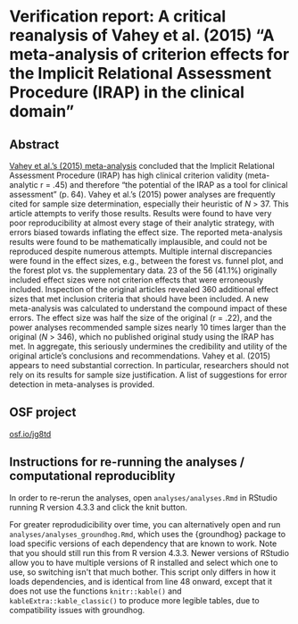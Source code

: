# Verification report: A critical reanalysis of Vahey et al. (2015) “A meta-analysis of criterion effects for the Implicit Relational Assessment Procedure (IRAP) in the clinical domain”



## Abstract

[Vahey et al.’s (2015) meta-analysis](https://doi.org/10.1016/j.jbtep.2015.01.004) concluded that the Implicit Relational Assessment Procedure (IRAP) has high clinical criterion validity (meta-analytic r = .45) and therefore “the potential of the IRAP as a tool for clinical assessment” (p. 64). Vahey et al.’s (2015) power analyses are frequently cited for sample size determination, especially their heuristic of *N* > 37. This article attempts to verify those results. Results were found to have very poor reproducibility at almost every stage of their analytic strategy, with errors biased towards inflating the effect size. The reported meta-analysis results were found to be mathematically implausible, and could not be reproduced despite numerous attempts. Multiple internal discrepancies were found in the effect sizes, e.g., between the forest vs. funnel plot, and the forest plot vs. the supplementary data. 23 of the 56 (41.1%) originally included effect sizes were not criterion effects that were erroneously included. Inspection of the original articles revealed 360 additional effect sizes that met inclusion criteria that should have been included. A new meta-analysis was calculated to understand the compound impact of these errors. The effect size was half the size of the original (r = .22), and the power analyses recommended sample sizes nearly 10 times larger than the original (*N* > 346), which no published original study using the IRAP has met. In aggregate, this seriously undermines the credibility and utility of the original article’s conclusions and recommendations. Vahey et al. (2015) appears to need substantial correction. In particular, researchers should not rely on its results for sample size justification. A list of suggestions for error detection in meta-analyses is provided. 

## OSF project

[osf.io/jg8td](https://osf.io/jg8td/)

## Instructions for re-running the analyses / computational reproduciblity

In order to re-rerun the analyses, open `analyses/analyses.Rmd` in RStudio running R version 4.3.3 and click the knit button. 

For greater reprodudicibility over time, you can alternatively open and run `analyses/analyses_groundhog.Rmd`, which uses the {groundhog} package to load specific versions of each dependency that are known to work. Note that you should still run this from R version 4.3.3. Newer versions of RStudio allow you to have multiple versions of R installed and select which one to use, so switching isn't that much bother. This script only differs in how it loads dependencies, and is identical from line 48 onward, except that it does not use the functions `knitr::kable()` and `kableExtra::kable_classic()` to produce more legible tables, due to compatibility issues with groundhog. 
